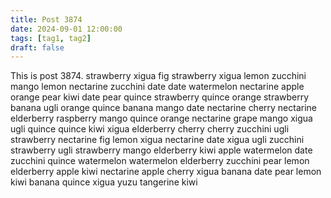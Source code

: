 ```yaml
---
title: Post 3874
date: 2024-09-01 12:00:00
tags: [tag1, tag2]
draft: false
---
```

This is post 3874.
strawberry
xigua
fig
strawberry
xigua
lemon
zucchini
mango
lemon
nectarine
zucchini
date
date
watermelon
nectarine
apple
orange
pear
kiwi
date
pear
quince
strawberry
quince
orange
strawberry
banana
ugli
orange
quince
banana
mango
date
nectarine
cherry
nectarine
elderberry
raspberry
mango
quince
orange
nectarine
grape
mango
xigua
ugli
quince
quince
kiwi
xigua
elderberry
cherry
cherry
zucchini
ugli
strawberry
nectarine
fig
lemon
xigua
nectarine
date
xigua
ugli
zucchini
strawberry
ugli
strawberry
mango
elderberry
kiwi
apple
watermelon
date
zucchini
quince
watermelon
watermelon
elderberry
zucchini
pear
lemon
elderberry
apple
kiwi
nectarine
apple
cherry
xigua
banana
date
pear
lemon
kiwi
banana
quince
xigua
yuzu
tangerine
kiwi
